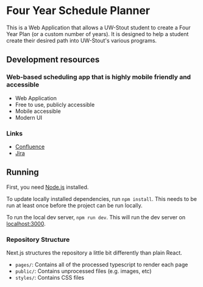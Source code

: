 # Four Year Schedule Planner
This is a Web Application that allows a UW-Stout student to create a Four Year Plan (or a custom number of years).
It is designed to help a student create their desired path into UW-Stout's various programs.
## Development resources

### Web-based scheduling app that is highly mobile friendly and accessible

- Web Application
- Free to use, publicly accessible
- Mobile accessible
- Modern UI

### Links

- [Confluence](https://schedule-planner-capstone.atlassian.net/l/cp/Aw0TPPu3)
- [Jira](https://schedule-planner-capstone.atlassian.net/jira/software/projects/TIME/boards/2)

## Running

First, you need [Node.js](https://nodejs.org/en/download/) installed.

To update locally installed dependencies, run `npm install`. This needs to be
run at least once before the project can be run locally.

To run the local dev server, `npm run dev`. This will run the dev server on
[localhost:3000](http://localhost:3000/).

### Repository Structure

Next.js structures the repository a little bit differently than plain React.

- `pages/`: Contains all of the processed typescript to render each page
- `public/`: Contains unprocessed files (e.g. images, etc)
- `styles/`: Contains CSS files



